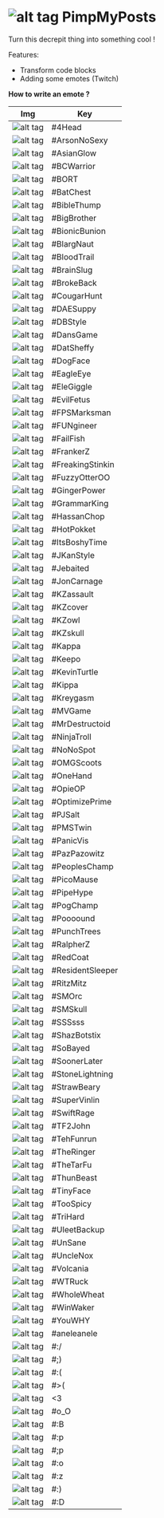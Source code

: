 ![alt tag](img/icon48.png) PimpMyPosts
========

Turn this decrepit thing into something cool !

Features:

- Transform code blocks
- Adding some emotes (Twitch)

**How to write an emote ?**

| Img  | Key |
| ------------- | ------------- |
| ![alt tag](img/emotes/4Head.png) | \#4Head |
| ![alt tag](img/emotes/ArsonNoSexy.png) | \#ArsonNoSexy |
| ![alt tag](img/emotes/AsianGlow.png) | \#AsianGlow |
| ![alt tag](img/emotes/BCWarrior.png) | \#BCWarrior |
| ![alt tag](img/emotes/BORT.png) | \#BORT |
| ![alt tag](img/emotes/BatChest.png) | \#BatChest |
| ![alt tag](img/emotes/BibleThump.png) | \#BibleThump |
| ![alt tag](img/emotes/BigBrother.png) | \#BigBrother |
| ![alt tag](img/emotes/BionicBunion.png) | \#BionicBunion |
| ![alt tag](img/emotes/BlargNaut.png) | \#BlargNaut |
| ![alt tag](img/emotes/BloodTrail.png) | \#BloodTrail |
| ![alt tag](img/emotes/BrainSlug.png) | \#BrainSlug |
| ![alt tag](img/emotes/BrokeBack.png) | \#BrokeBack |
| ![alt tag](img/emotes/CougarHunt.png) | \#CougarHunt |
| ![alt tag](img/emotes/DAESuppy.png) | \#DAESuppy |
| ![alt tag](img/emotes/DBStyle.png) | \#DBStyle |
| ![alt tag](img/emotes/DansGame.png) | \#DansGame |
| ![alt tag](img/emotes/DatSheffy.png) | \#DatSheffy |
| ![alt tag](img/emotes/DogFace.png) | \#DogFace |
| ![alt tag](img/emotes/EagleEye.png) | \#EagleEye |
| ![alt tag](img/emotes/EleGiggle.png) | \#EleGiggle |
| ![alt tag](img/emotes/EvilFetus.png) | \#EvilFetus |
| ![alt tag](img/emotes/FPSMarksman.png) | \#FPSMarksman |
| ![alt tag](img/emotes/FUNgineer.png) | \#FUNgineer |
| ![alt tag](img/emotes/FailFish.png) | \#FailFish |
| ![alt tag](img/emotes/FrankerZ.png) | \#FrankerZ |
| ![alt tag](img/emotes/FreakingStinkin.png) | \#FreakingStinkin |
| ![alt tag](img/emotes/FuzzyOtterOO.png) | \#FuzzyOtterOO |
| ![alt tag](img/emotes/GingerPower.png) | \#GingerPower |
| ![alt tag](img/emotes/GrammarKing.png) | \#GrammarKing |
| ![alt tag](img/emotes/HassanChop.png) | \#HassanChop |
| ![alt tag](img/emotes/HotPokket.png) | \#HotPokket |
| ![alt tag](img/emotes/ItsBoshyTime.png) | \#ItsBoshyTime |
| ![alt tag](img/emotes/JKanStyle.png) | \#JKanStyle |
| ![alt tag](img/emotes/Jebaited.png) | \#Jebaited |
| ![alt tag](img/emotes/JonCarnage.png) | \#JonCarnage |
| ![alt tag](img/emotes/KZassault.png) | \#KZassault |
| ![alt tag](img/emotes/KZcover.png) | \#KZcover |
| ![alt tag](img/emotes/KZowl.png) | \#KZowl |
| ![alt tag](img/emotes/KZskull.png) | \#KZskull |
| ![alt tag](img/emotes/Kappa.png) | \#Kappa |
| ![alt tag](img/emotes/Keepo.png) | \#Keepo |
| ![alt tag](img/emotes/KevinTurtle.png) | \#KevinTurtle |
| ![alt tag](img/emotes/Kippa.png) | \#Kippa |
| ![alt tag](img/emotes/Kreygasm.png) | \#Kreygasm |
| ![alt tag](img/emotes/MVGame.png) | \#MVGame |
| ![alt tag](img/emotes/MrDestructoid.png) | \#MrDestructoid |
| ![alt tag](img/emotes/NinjaTroll.png) | \#NinjaTroll |
| ![alt tag](img/emotes/NoNoSpot.png) | \#NoNoSpot |
| ![alt tag](img/emotes/OMGScoots.png) | \#OMGScoots |
| ![alt tag](img/emotes/OneHand.png) | \#OneHand |
| ![alt tag](img/emotes/OpieOP.png) | \#OpieOP |
| ![alt tag](img/emotes/OptimizePrime.png) | \#OptimizePrime |
| ![alt tag](img/emotes/PJSalt.png) | \#PJSalt |
| ![alt tag](img/emotes/PMSTwin.png) | \#PMSTwin |
| ![alt tag](img/emotes/PanicVis.png) | \#PanicVis |
| ![alt tag](img/emotes/PazPazowitz.png) | \#PazPazowitz |
| ![alt tag](img/emotes/PeoplesChamp.png) | \#PeoplesChamp |
| ![alt tag](img/emotes/PicoMause.png) | \#PicoMause |
| ![alt tag](img/emotes/PipeHype.png) | \#PipeHype |
| ![alt tag](img/emotes/PogChamp.png) | \#PogChamp |
| ![alt tag](img/emotes/Poooound.png) | \#Poooound |
| ![alt tag](img/emotes/PunchTrees.png) | \#PunchTrees |
| ![alt tag](img/emotes/RalpherZ.png) | \#RalpherZ |
| ![alt tag](img/emotes/RedCoat.png) | \#RedCoat |
| ![alt tag](img/emotes/ResidentSleeper.png) | \#ResidentSleeper |
| ![alt tag](img/emotes/RitzMitz.png) | \#RitzMitz |
| ![alt tag](img/emotes/SMOrc.png) | \#SMOrc |
| ![alt tag](img/emotes/SMSkull.png) | \#SMSkull |
| ![alt tag](img/emotes/SSSsss.png) | \#SSSsss |
| ![alt tag](img/emotes/ShazBotstix.png) | \#ShazBotstix |
| ![alt tag](img/emotes/SoBayed.png) | \#SoBayed |
| ![alt tag](img/emotes/SoonerLater.png) | \#SoonerLater |
| ![alt tag](img/emotes/StoneLightning.png) | \#StoneLightning |
| ![alt tag](img/emotes/StrawBeary.png) | \#StrawBeary |
| ![alt tag](img/emotes/SuperVinlin.png) | \#SuperVinlin |
| ![alt tag](img/emotes/SwiftRage.png) | \#SwiftRage |
| ![alt tag](img/emotes/TF2John.png) | \#TF2John |
| ![alt tag](img/emotes/TehFunrun.png) | \#TehFunrun |
| ![alt tag](img/emotes/TheRinger.png) | \#TheRinger |
| ![alt tag](img/emotes/TheTarFu.png) | \#TheTarFu |
| ![alt tag](img/emotes/ThunBeast.png) | \#ThunBeast |
| ![alt tag](img/emotes/TinyFace.png) | \#TinyFace |
| ![alt tag](img/emotes/TooSpicy.png) | \#TooSpicy |
| ![alt tag](img/emotes/TriHard.png) | \#TriHard |
| ![alt tag](img/emotes/UleetBackup.png) | \#UleetBackup |
| ![alt tag](img/emotes/UnSane.png) | \#UnSane |
| ![alt tag](img/emotes/UncleNox.png) | \#UncleNox |
| ![alt tag](img/emotes/Volcania.png) | \#Volcania |
| ![alt tag](img/emotes/WTRuck.png) | \#WTRuck |
| ![alt tag](img/emotes/WholeWheat.png) | \#WholeWheat |
| ![alt tag](img/emotes/WinWaker.png) | \#WinWaker |
| ![alt tag](img/emotes/YouWHY.png) | \#YouWHY |
| ![alt tag](img/emotes/aneleanele.png) | \#aneleanele |
| ![alt tag](img/emotes/Bar.png) | \#:/ |
| ![alt tag](img/emotes/Wink.png) | \#;) |
| ![alt tag](img/emotes/Cry.png) | \#:( |
| ![alt tag](img/emotes/Cry2.png) | \#>( |
| ![alt tag](img/emotes/Heart.png) | \<3 |
| ![alt tag](img/emotes/Chocked.png) | \#o_O |
| ![alt tag](img/emotes/Glasses.png) | \#:B |
| ![alt tag](img/emotes/Tongue.png) | \#:p |
| ![alt tag](img/emotes/TongueWink.png) | \#;p |
| ![alt tag](img/emotes/Surprised.png) | \#:o |
| ![alt tag](img/emotes/Sleep.png) | \#:z |
| ![alt tag](img/emotes/Smile.png) | \#:) |
| ![alt tag](img/emotes/Laught.png) | \#:D |
